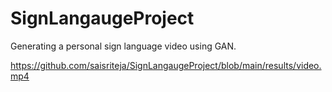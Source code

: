 # SignLangaugeProject
Generating a personal sign language video using GAN.

https://github.com/saisriteja/SignLangaugeProject/blob/main/results/video.mp4
